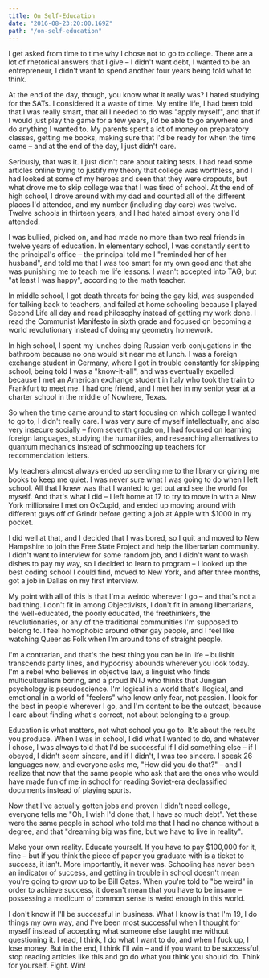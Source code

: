```yaml
---
title: On Self-Education
date: "2016-08-23:20:00.169Z"
path: "/on-self-education"
---
```


I get asked from time to time why I chose not to go to college. There are a lot
of rhetorical answers that I give – I didn't want debt, I wanted to be an
entrepreneur, I didn't want to spend another four years being told what to
think.

At the end of the day, though, you know what it really was? I hated studying for
the SATs. I considered it a waste of time. My entire life, I had been told that
I was really smart, that all I needed to do was "apply myself", and that if I
would just play the game for a few years, I'd be able to go anywhere and do
anything I wanted to. My parents spent a lot of money on preparatory classes,
getting me books, making sure that I'd be ready for when the time came – and at
the end of the day, I just didn't care.

Seriously, that was it. I just didn't care about taking tests. I had read some
articles online trying to justify my theory that college was worthless, and I
had looked at some of my heroes and seen that they were dropouts, but what drove
me to skip college was that I was tired of school.  At the end of high school, I
drove around with my dad and counted all of the different places I'd attended,
and my number (including day care) was twelve. Twelve schools in thirteen years,
and I had hated almost every one I'd attended.

I was bullied, picked on, and had made no more than two real friends in twelve
years of education. In elementary school, I was constantly sent to the
principal's office – the principal told me I "reminded her of her husband", and
told me that I was too smart for my own good and that she was punishing me to
teach me life lessons. I wasn't accepted into TAG, but "at least I was happy",
according to the math teacher.

In middle school, I got death threats for being the gay kid, was suspended for
talking back to teachers, and failed at home schooling because I played Second
Life all day and read philosophy instead of getting my work done. I read the
Communist Manifesto in sixth grade and focused on becoming a world revolutionary
instead of doing my geometry homework.

In high school, I spent my lunches doing Russian verb conjugations in the
bathroom because no one would sit near me at lunch. I was a foreign exchange
student in Germany, where I got in trouble constantly for skipping school, being
told I was a "know-it-all", and was eventually expelled because I met an
American exchange student in Italy who took the train to Frankfurt to meet me. I
had one friend, and I met her in my senior year at a charter school in the
middle of Nowhere, Texas.

So when the time came around to start focusing on which college I wanted to go
to, I didn't really care. I was very sure of myself intellectually, and also
very insecure socially – from seventh grade on, I had focused on learning
foreign languages, studying the humanities, and researching alternatives to
quantum mechanics instead of schmoozing up teachers for recommendation letters.

My teachers almost always ended up sending me to the library or giving me books
to keep me quiet. I was never sure what I was going to do when I left school.
All that I knew was that I wanted to get out and see the world for myself. And
that's what I did – I left home at 17 to try to move in with a New York
millionaire I met on OkCupid, and ended up moving around with different guys off
of Grindr before getting a job at Apple with $1000 in my pocket.

I did well at that, and I decided that I was bored, so I quit and moved to New
Hampshire to join the Free State Project and help the libertarian community. I
didn't want to interview for some random job, and I didn't want to wash dishes
to pay my way, so I decided to learn to program – I looked up the best coding
school I could find, moved to New York, and after three months, got a job in
Dallas on my first interview.

My point with all of this is that I'm a weirdo wherever I go – and that's not a
bad thing. I don't fit in among Objectivists, I don't fit in among libertarians,
the well-educated, the poorly educated, the freethinkers, the revolutionaries,
or any of the traditional communities I'm supposed to belong to. I feel
homophobic around other gay people, and I feel like watching Queer as Folk when
I'm around tons of straight people.

I'm a contrarian, and that's the best thing you can be in life – bullshit
transcends party lines, and hypocrisy abounds wherever you look today. I'm a
rebel who believes in objective law, a linguist who finds multiculturalism
boring, and a proud INTJ who thinks that Jungian psychology is pseudoscience.
I'm logical in a world that's illogical, and emotional in a world of "feelers"
who know only fear, not passion. I look for the best in people wherever I go,
and I'm content to be the outcast, because I care about finding what's correct,
not about belonging to a group.

Education is what matters, not what school you go to. It's about the results you
produce. When I was in school, I did what I wanted to do, and whatever I chose,
I was always told that I'd be successful if I did something else – if I obeyed,
I didn't seem sincere, and if I didn't, I was too sincere. I speak 26 languages
now, and everyone asks me, "How did you do that?" – and I realize that now that
the same people who ask that are the ones who would have made fun of me in
school for reading Soviet-era declassified documents instead of playing sports.

Now that I've actually gotten jobs and proven I didn't need college, everyone
tells me "Oh, I wish I'd done that, I have so much debt". Yet these were the
same people in school who told me that I had no chance without a degree, and
that "dreaming big was fine, but we have to live in reality".

Make your own reality. Educate yourself. If you have to pay $100,000 for it,
fine – but if you think the piece of paper you graduate with is a ticket to
success, it isn't. More importantly, it never was. Schooling has never been an
indicator of success, and getting in trouble in school doesn't mean you're going
to grow up to be Bill Gates. When you're told to "be weird" in order to achieve
success, it doesn't mean that you have to be insane – possessing a modicum of
common sense is weird enough in this world.

I don't know if I'll be successful in business. What I know is that I'm 19, I do
things my own way, and I've been most successful when I thought for myself
instead of accepting what someone else taught me without questioning it. I read,
I think, I do what I want to do, and when I fuck up, I lose money. But in the
end, I think I'll win – and if you want to be successful, stop reading articles
like this and go do what you think you should do. Think for yourself. Fight.
Win!
